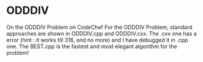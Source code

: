 # ODDDIV
On the ODDDIV Problem on CodeChef
For the ODDDIV Problem, standard approaches are shown in ODDDIV.cpp and ODDDIV.cxx. The .cxx one has a error (hint : it works till 316, and no more) and I have debugged it in .cpp one. The BEST.cpp is the fastest and most elegant algorithm for the problem!
